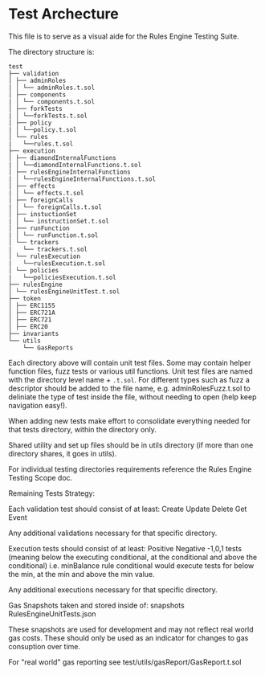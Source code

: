 # Test Archecture 

This file is to serve as a visual aide for the Rules Engine Testing Suite.  


The directory structure is: 
```
test 
├── validation
│ ├── adminRoles
| │ └── adminRoles.t.sol
│ ├── components
| │ └── components.t.sol 
│ ├── forkTests 
| │ └──forkTests.t.sol
│ ├── policy 
| │ └──policy.t.sol
│ └── rules
|   └──rules.t.sol
├── execution 
│ ├── diamondInternalFunctions
| │ └──diamondInternalFunctions.t.sol 
│ ├── rulesEngineInternalFunctions
| │ └──rulesEngineInternalFunctions.t.sol 
│ ├── effects
| │ └── effects.t.sol
│ ├── foreignCalls
| │ └── foreignCalls.t.sol 
│ ├── instuctionSet
| │ └── instructionSet.t.sol 
│ ├── runFunction
| │ └── runFunction.t.sol
│ └── trackers 
|   └── trackers.t.sol 
│ └── rulesExecution
|   └──rulesExecution.t.sol
│ └── policies
|   └──policiesExecution.t.sol
├── rulesEngine
│ └── rulesEngineUnitTest.t.sol
├── token
│ ├── ERC1155
│ ├── ERC721A
│ ├── ERC721
│ ├── ERC20
├── invariants 
└── utils
    └── GasReports 

```
Each directory above will contain unit test files. Some may contain helper function files, fuzz tests or various util functions. Unit test files are named with the directory level name + `.t.sol`. For different types such as fuzz a descriptor should be added to the file name, e.g. adminRolesFuzz.t.sol to deliniate the type of test inside the file, without needing to open (help keep navigation easy!). 

When adding new tests make effort to consolidate everything needed for that tests directory, within the directory only. 

Shared utility and set up files should be in utils directory (if more than one directory shares, it goes in utils). 

For individual testing directories requirements reference the Rules Engine Testing Scope doc. 




Remaining Tests Strategy: 

Each validation test should consist of at least: 
Create 
Update 
Delete 
Get 
Event 

Any additional validations necessary for that specific directory. 

Execution tests should consist of at least: 
Positive 
Negative 
-1,0,1 tests (meaning below the executing conditional, at the conditional and above the conditional)
        i.e. minBalance rule conditional would execute tests for below the min, at the min and above the min value. 

Any additional executions necessary for that specific directory.


Gas Snapshots taken and stored inside of: 
snapshots
    RulesEngineUnitTests.json 

These snapshots are used for development and may not reflect real world gas costs. These should only be used as an indicator for changes to gas consuption over time. 

For "real world" gas reporting see test/utils/gasReport/GasReport.t.sol

